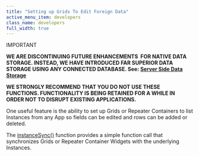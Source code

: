 ```yaml
---
title: "Setting up Grids To Edit Foreign Data"
active_menu_item: developers
class_name: developers
full_width: true
---
```



IMPORTANT

**WE ARE DISCONTINUING FUTURE ENHANCEMENTS  FOR NATIVE DATA STORAGE. INSTEAD, WE HAVE INTRODUCED FAR SUPERIOR DATA STORAGE USING ANY CONNECTED DATABASE. See: [Server Side Data Storage](/developers/user-guide/product-guide/data-storage/server-side-data-storage/)**

**WE STRONGLY RECOMMEND THAT YOU DO NOT USE THESE FUNCTIONS. FUNCTIONALITY IS BEING RETAINED FOR A WHILE IN ORDER NOT TO DISRUPT EXISTING APPLICATIONS.**

One useful feature is the ability to set up Grids or Repeater Containers to list Instances from any App so fields can be edited and rows can be added or deleted.

The [instanceSync()](/developers/user-guide/scripting-apis/client-api/instance-data-functions/instancesync) function provides a simple function call that synchronizes Grids or Repeater Container Widgets with the underlying Instances.

